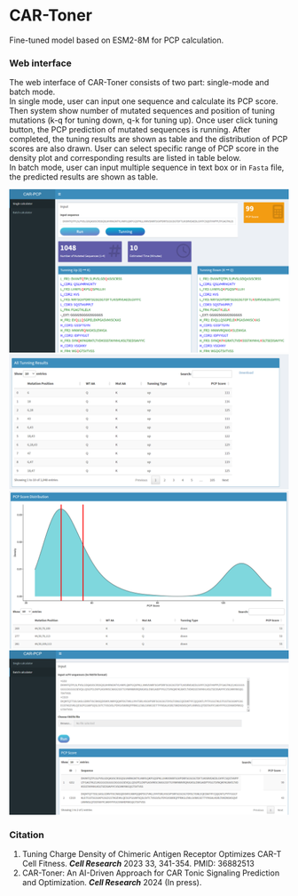 # CAR-Toner

Fine-tuned model based on ESM2-8M for PCP calculation.

### Web interface

The web interface of CAR-Toner consists of two part: single-mode and batch mode. <br />
In single mode, user can input one sequence and calculate its PCP score. Then system show number of mutated sequences and position of tuning mutations (k-q for tuning down, q-k for tuning up). Once user click tuning button, the PCP prediction of mutated sequences is running. After completed, the tuning results are shown as table and the distribution of PCP scores are also drawn. User can select specific range of PCP score in the density plot and corresponding results are listed in table below. <br />
In batch mode, user can input multiple sequence in text box or in `Fasta` file, the predicted results are shown as table.

![single mode](./web_app/pcp1.png)
![single mode](./web_app/pcp3.png)
![single mode](./web_app/pcp4.png)
![batch mode](./web_app/pcp2.png)

### Citation
1. Tuning Charge Density of Chimeric Antigen Receptor Optimizes CAR-T Cell Fitness. ***Cell Research*** 2023 33, 341-354. PMID: 36882513
2. CAR-Toner: An AI-Driven Approach for CAR Tonic Signaling Prediction and Optimization. ***Cell Research*** 2024 (In press).


